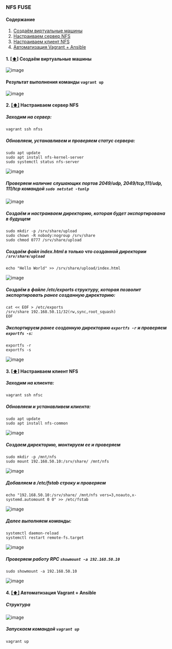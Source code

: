 ### NFS FUSE

#### <a name='toc'>Содержание</a>
1. [Создаём виртуальные машины](#create_vm)
2. [Настраиваем сервер NFS](#setting_server)
3. [Настраиваем клиент NFS](#setting_client)
4. [Автоматизация Vagrant + Ansible](#creating_automated)

#### 1. [[⬆]](#toc) <a name='create_vm'>Создаём виртуальные машины</a>
![image](https://github.com/user-attachments/assets/728e5599-fca5-4c2f-9c74-dceae04d6914)

#### Результат выполнения команды `vagrant up`
![image](https://github.com/user-attachments/assets/afdd54d7-0c98-4d4b-ba07-2ecc96d83612)

#### 2. [[⬆]](#toc) <a name='setting_server'>Настраиваем сервер NFS</a>

##### Заходим на сервер:
```
vagrant ssh nfss
```
##### Обновляем, устанавливем и проверяем статус сервера:
```
sudo apt update
sudo apt install nfs-kernel-server
sudo systemctl status nfs-server
```
![image](https://github.com/user-attachments/assets/87315fae-024a-4a4f-b6a1-e4f32aba6847)

##### Проверяем наличие слушающих портов 2049/udp, 2049/tcp,111/udp, 111/tcp командой `sudo netstat -tunlp`
![image](https://github.com/user-attachments/assets/8801c591-c8fb-4f12-a5a7-e5f3454e98ce)

##### Создаём и настраиваем директорию, которая будет экспортирована в будущем
```
sudo mkdir -p /srv/share/upload
sudo chown -R nobody:nogroup /srv/share
sudo chmod 0777 /srv/share/upload
```

##### Создаём файл index.html в только что созданной директории `/srv/share/upload`
```
echo "Hello World" >> /srv/share/upload/index.html
```
![image](https://github.com/user-attachments/assets/1ffe51fa-2252-43e4-ab85-14da0aa0222d)

##### Cоздаём в файле /etc/exports структуру, которая позволит экспортировать ранее созданную директорию:
```
cat << EOF > /etc/exports 
/srv/share 192.168.50.11/32(rw,sync,root_squash)
EOF
```
##### Экспортируем ранее созданную директорию `exportfs -r` и проверяем `exportfs -s`:
```
exportfs -r
exportfs -s
```

![image](https://github.com/user-attachments/assets/0b263e92-221e-4fba-8b7a-fc0806fa7bb2)

#### 3. [[⬆]](#toc) <a name='setting_client'>Настраиваем клиент NFS</a>

##### Заходим на клиента:
```
vagrant ssh nfsс
```
##### Обновляем и устанавливем клиента:
```
sudo apt update
sudo apt install nfs-common
```
![image](https://github.com/user-attachments/assets/fb2706c2-774a-40d6-99a8-4252a53202dd)

##### Создаем директорию, монтируем ее и проверяем
```
sudo mkdir -p /mnt/nfs
sudo mount 192.168.50.10:/srv/share/ /mnt/nfs
```
![image](https://github.com/user-attachments/assets/f70992ad-02e1-43bc-b9c7-dd0a3aaedac6)

##### Добавляем в /etc/fstab строку и проверяем
```
echo "192.168.50.10:/srv/share/ /mnt/nfs vers=3,noauto,x-systemd.automount 0 0" >> /etc/fstab
```
![image](https://github.com/user-attachments/assets/93b3009e-ea9a-448b-b69f-892655988197)

##### Далее выполняем команды:
```
systemctl daemon-reload
systemctl restart remote-fs.target
```
![image](https://github.com/user-attachments/assets/2ac777c8-b8c9-442f-a25c-b9d9a39f917f)

##### Проверяем работу RPC `showmount -a 192.168.50.10`
```
sudo showmount -a 192.168.50.10
```
![image](https://github.com/user-attachments/assets/2e05d650-d7c0-47ae-bbc6-958e7845b868)


#### 4. [[⬆]](#toc) <a name='creating_automated'>Автоматизация Vagrant + Ansible</a>

##### Структура
![image](https://github.com/user-attachments/assets/009642cf-efb4-4e2d-8f44-ce1eab7822d9)

##### Запускаем командой `vagrant up`
`
vagrant up
`

